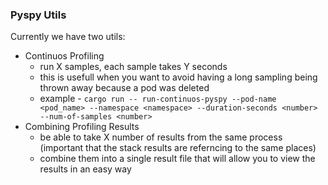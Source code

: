 ### Pyspy Utils

Currently we have two utils:

- Continuos Profiling
    - run X samples, each sample takes Y seconds
    - this is usefull when you want to avoid having a long sampling being thrown away because a pod was deleted
    - example - `cargo run -- run-continuos-pyspy --pod-name <pod_name> --namespace <namespace> --duration-seconds <number> --num-of-samples <number>`
- Combining Profiling Results
    - be able to take X number of results from the same process (important that the stack results are referncing to the same places)
    - combine them into a single result file that will allow you to view the results in an easy way
